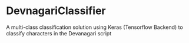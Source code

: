 # DevnagariClassifier
A multi-class classification solution using Keras (Tensorflow Backend) to classify characters in the Devanagari script
